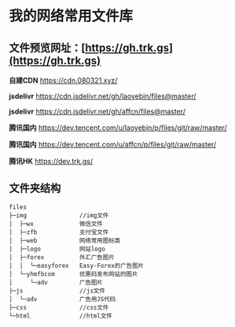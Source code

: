# 我的网络常用文件库

## 文件预览网址：[https://gh.trk.gs](https://gh.trk.gs)

**自建CDN**		https://cdn.080321.xyz/

**jsdelivr**			https://cdn.jsdelivr.net/gh/laoyebin/files@master/

**jsdelivr**			https://cdn.jsdelivr.net/gh/affcn/files@master/

**腾讯国内**		https://dev.tencent.com/u/laoyebin/p/files/git/raw/master/

**腾讯国内**		https://dev.tencent.com/u/affcn/p/files/git/raw/master/

**腾讯HK**			https://dev.trk.gs/

## 文件夹结构

```
files
├─img				//img文件
│  ├─wx    			微信文件
│  ├─zfb   			支付宝文件
│  ├─web   			网络常用图标类
│  ├─logo  			网站logo
│  ├─forex 			外汇广告图片
│  │  └─easyforex	Easy-Forex的广告图片
│  └─yhmfbcom		优惠码发布网站的图片
│     └─adv			广告图片
├─js				//js文件
│  └─adv			广告用JS代码
├─css				//css文件
└─html				//html文件
```

